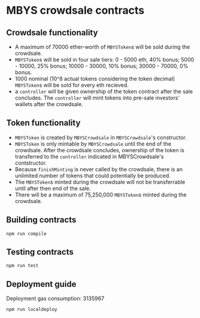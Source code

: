 # MBYS crowdsale contracts

## Crowdsale functionality

- A maximum of 70000 ether-worth of `MBYSToken`s will be sold during the
    crowdsale.
- `MBYSToken`s will be sold in four sale tiers: 0 - 5000 eth, 40% bonus;
    5000 - 10000, 25% bonus; 10000 - 30000, 10% bonus; 30000 - 70000, 0% bonus.
- 1000 nominal (10^8 actual tokens considering the token decimal) `MBYSToken`s
    will be sold for every eth recieved.
- a `controller` will be given ownership of the token contract after the sale
    concludes. The `controller` will mint tokens into pre-sale investors'
    wallets after the crowdsale.

## Token functionality

- `MBYSToken` is created by `MBYSCrowdsale` in `MBYSCrowdsale`'s constructor.
- `MBYSToken` is only mintable by `MBYSCrowdsale` until the end of the
    crowdsale. After the crowdsale concludes, ownership of the token is
    transferred to the `controller` indicated in MBYSCrowdsale's contstructor.
- Because `finishMinting` is never called by the crowdsale, there is an
    unlimited number of tokens that could potentially be produced.
- The `MBYSToken`s minted during the crowdsale will not be transferrable until
    after then end of the sale.
- There will be a maximum of 75,250,000 `MBYSToken`s minted during the
    crowdsale.

## Building contracts

```
npm run compile
```

## Testing contracts

```
npm run test
```

## Deployment guide

Deployment gas consumption: 3135967

```
npm run localdeploy
```

